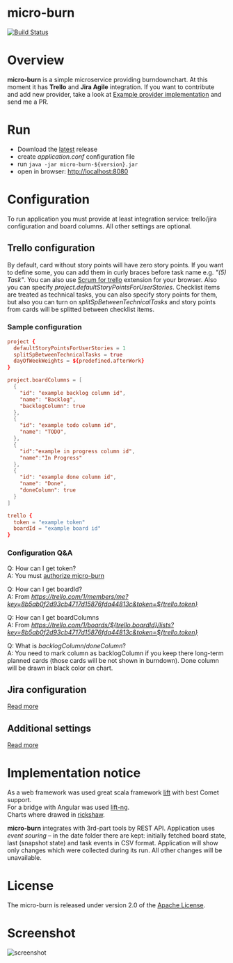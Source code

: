 micro-burn
==========

[![Build Status](https://travis-ci.org/arkadius/micro-burn.svg?branch=master)](https://travis-ci.org/arkadius/micro-burn)

# Overview

**micro-burn** is a simple microservice providing burndownchart. At this moment it has **Trello** and **Jira Agile** integration. If you want to contribute and add new provider, take a look at [Example provider implementation](https://github.com/arkadius/micro-burn/tree/master/src/main/scala/org/github/microburn/integration/trello) and send me a PR.

# Run

* Download the [latest](https://github.com/arkadius/micro-burn/releases/latest) release
* create *application.conf* configuration file
* run `java -jar micro-burn-${version}.jar`
* open in browser: [http://localhost:8080](http://localhost:8080)

# Configuration

To run application you must provide at least integration service: trello/jira configuration and board columns. All other settings are optional.

## Trello configuration

By default, card without story points will have zero story points. If you want to define some, you can add them in curly braces before task name e.g. *"(5) Task"*.
You can also use [Scrum for trello](http://scrumfortrello.com/) extension for your browser. Also you can specify *project.defaultStoryPointsForUserStories*.
Checklist items are treated as technical tasks, you can also specify story points for them, but also you can turn on *splitSpBetweenTechnicalTasks* and
story points from cards will be splitted between checklist items.

### Sample configuration

```conf
project {
  defaultStoryPointsForUserStories = 1
  splitSpBetweenTechnicalTasks = true
  dayOfWeekWeights = ${predefined.afterWork}
}

project.boardColumns = [
  {
    "id": "example backlog column id",
    "name": "Backlog",
    "backlogColumn": true
  },
  {
    "id": "example todo column id",
    "name": "TODO",
  },
  {
    "id":"example in progress column id",
    "name":"In Progress"
  },
  {
    "id": "example done column id",
    "name": "Done",
    "doneColumn": true
  }
]

trello {
  token = "example token"
  boardId = "example board id"
}
```

### Configuration Q&A

Q: How can I get token?<br>
A: You must [authorize micro-burn](https://trello.com/1/authorize?key=8b5ab0f2d93cb4717d15876fda44813c&name=micro-burn&expiration=never&response_type=token)

Q: How can I get boardId?<br>
A: From *https://trello.com/1/members/me?key=8b5ab0f2d93cb4717d15876fda44813c&token=${trello.token}*

Q: How can I get boardColumns<br>
A: From *https://trello.com/1/boards/${trello.boardId}/lists?key=8b5ab0f2d93cb4717d15876fda44813c&token=${trello.token}*

Q: What is *backlogColumn*/*doneColumn*?<br>
A: You need to mark column as backlogColumn if you keep there long-term planned cards (those cards will be not shown in burndown). Done column will be drawn in black color on chart.

## Jira configuration

[Read more](https://github.com/arkadius/micro-burn/blob/master/JIRA.md)

## Additional settings

[Read more](https://github.com/arkadius/micro-burn/blob/master/SETTINGS.md)

# Implementation notice

As a web framework was used great scala framework [lift](https://github.com/lift/framework) with best Comet support.<br>
For a bridge with Angular was used [lift-ng](https://github.com/joescii/lift-ng).<br>
Charts where drawed in [rickshaw](https://github.com/shutterstock/rickshaw).<br>

**micro-burn** integrates with 3rd-part tools by REST API. Application uses *event souring* – in the date folder there are kept: initially fetched board state, last (snapshot state) and task events in CSV format. Application will show only changes which were collected during its run. All other changes will be unavailable.

# License

The micro-burn is released under version 2.0 of the [Apache License](http://www.apache.org/licenses/LICENSE-2.0).

# Screenshot

![screenshot](https://raw.githubusercontent.com/arkadius/micro-burn/screenshots/micro-burn.png)
